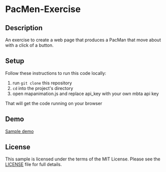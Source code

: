 # PacMen-Exercise

## Description

An exercise to create a web page that produces a PacMan that move about with a click of a button.

## Setup

Follow these instructions to run this code locally:

1. run `git clone` this repository
1. `cd` into the project's directory
1. open mapanimation.js and replace api_key with your own mbta api key

That will get the code running on your browser

## Demo

[Sample demo](https://sanac007.github.io/PacMen-Exercise/)

## License

This sample is licensed under the terms of the MIT License.
Please see the [LICENSE](LICENSE) file for full details.